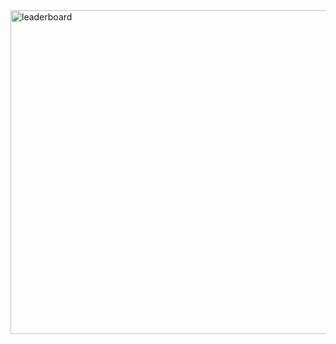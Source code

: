 <img width="518" alt="leaderboard" src="https://github.com/abdalrahimnaser/huawei_comp_arch_ml_hackathon_2023/assets/112262876/cea77d98-791e-4291-b208-35968266490f">
